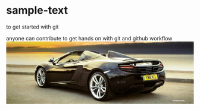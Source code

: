 # sample-text
to get started with git

anyone can contribute to get hands on with git and github workflow
![](car_tips.jpg)
